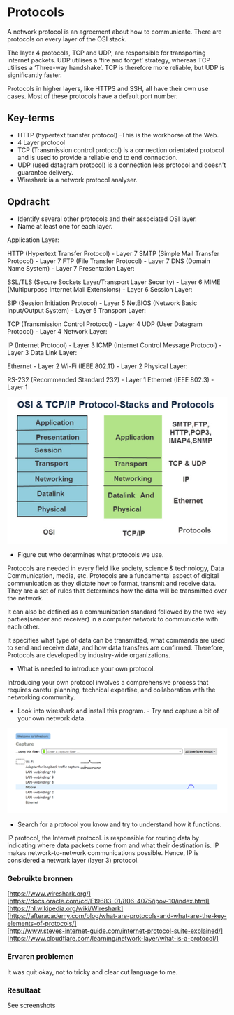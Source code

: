 # Protocols

A network protocol is an agreement about how to communicate. There are protocols on every layer of the OSI stack.

The layer 4 protocols, TCP and UDP, are responsible for transporting internet packets. UDP utilises a ‘fire and forget’ strategy, whereas TCP utilises a ‘Three-way handshake’. TCP is therefore more reliable, but UDP is significantly faster.

Protocols in higher layers, like HTTPS and SSH, all have their own use cases. Most of these protocols have a default port number.

## Key-terms

- HTTP (hypertext transfer protocol) -This is the workhorse of the Web.
- 4 Layer protocol 
- TCP (Transmission control protocol) is a connection orientated protocol and is used to provide a reliable end to end connection.
- UDP (used datagram protocol) is a connection less protocol and doesn't guarantee delivery.
- Wireshark ia a network protocol analyser.

## Opdracht

- Identify several other protocols and their associated OSI layer. 
- Name at least one for each layer.

Application Layer:

HTTP (Hypertext Transfer Protocol) - Layer 7
SMTP (Simple Mail Transfer Protocol) - Layer 7
FTP (File Transfer Protocol) - Layer 7
DNS (Domain Name System) - Layer 7
Presentation Layer:

SSL/TLS (Secure Sockets Layer/Transport Layer Security) - Layer 6
MIME (Multipurpose Internet Mail Extensions) - Layer 6
Session Layer:

SIP (Session Initiation Protocol) - Layer 5
NetBIOS (Network Basic Input/Output System) - Layer 5
Transport Layer:

TCP (Transmission Control Protocol) - Layer 4
UDP (User Datagram Protocol) - Layer 4
Network Layer:

IP (Internet Protocol) - Layer 3
ICMP (Internet Control Message Protocol) - Layer 3
Data Link Layer:

Ethernet - Layer 2
Wi-Fi (IEEE 802.11) - Layer 2
Physical Layer:

RS-232 (Recommended Standard 232) - Layer 1
Ethernet (IEEE 802.3) - Layer 1

![Protocol_stacks](/00_includes/Network_divices/Protocol_stacks.PNG)

- Figure out who determines what protocols we use.

Protocols are needed in every field like society, science & technology, Data Communication, media, etc. Protocols are a fundamental aspect of digital communication as they dictate how to format, transmit and receive data. They are a set of rules that determines how the data will be transmitted over the network.

It can also be defined as a communication standard followed by the two key parties(sender and receiver) in a computer network to communicate with each other.

It specifies what type of data can be transmitted, what commands are used to send and receive data, and how data transfers are confirmed.
Therefore, Protocols are developed by industry-wide organizations.

- What is needed to introduce your own protocol.

Introducing your own protocol involves a comprehensive process that requires careful planning, technical expertise, and collaboration with the networking community.

- Look into wireshark and install this program. - Try and capture a bit of your own network data.

![Wireshark_installed](/00_includes/Network_divices/Wireshark_installed.PNG)


- Search for a protocol you know and try to understand how it functions. 

IP protocol, the Internet protocol. is responsible for routing data by indicating where data packets come from and what their destination is. IP makes network-to-network communications possible. Hence, IP is considered a network layer (layer 3) protocol.


### Gebruikte bronnen

[https://www.wireshark.org/]  
[https://docs.oracle.com/cd/E19683-01/806-4075/ipov-10/index.html]   
[https://nl.wikipedia.org/wiki/Wireshark] 
[https://afteracademy.com/blog/what-are-protocols-and-what-are-the-key-elements-of-protocols/]  
[http://www.steves-internet-guide.com/internet-protocol-suite-explained/]
[https://www.cloudflare.com/learning/network-layer/what-is-a-protocol/]

### Ervaren problemen

It was quit okay, not to tricky and clear cut language to me.

### Resultaat

See screenshots 